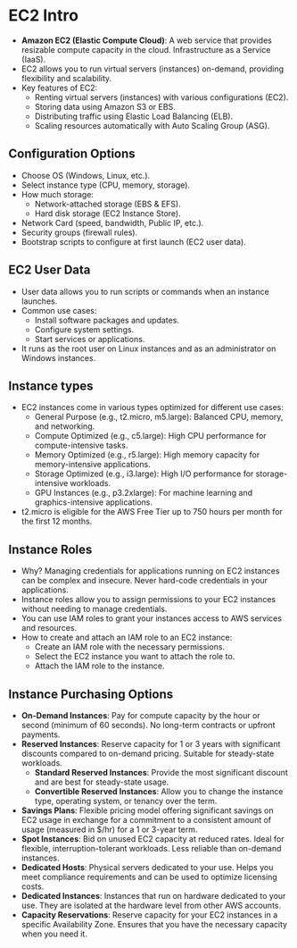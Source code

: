 # EC2 Intro

- **Amazon EC2 (Elastic Compute Cloud)**: A web service that provides resizable compute capacity in the cloud. Infrastructure as a Service (IaaS).
- EC2 allows you to run virtual servers (instances) on-demand, providing flexibility and scalability.
- Key features of EC2:
  - Renting virtual servers (instances) with various configurations (EC2).
  - Storing data using Amazon S3 or EBS.
  - Distributing traffic using Elastic Load Balancing (ELB).
  - Scaling resources automatically with Auto Scaling Group (ASG).

## Configuration Options

- Choose OS (Windows, Linux, etc.).
- Select instance type (CPU, memory, storage).
- How much storage:
  - Network-attached storage (EBS & EFS).
  - Hard disk storage (EC2 Instance Store).
- Network Card (speed, bandwidth, Public IP, etc.).
- Security groups (firewall rules).
- Bootstrap scripts to configure at first launch (EC2 user data).

## EC2 User Data

- User data allows you to run scripts or commands when an instance launches.
- Common use cases:
  - Install software packages and updates.
  - Configure system settings.
  - Start services or applications.
- It runs as the root user on Linux instances and as an administrator on Windows instances.

## Instance types

- EC2 instances come in various types optimized for different use cases:
  - General Purpose (e.g., t2.micro, m5.large): Balanced CPU, memory, and networking.
  - Compute Optimized (e.g., c5.large): High CPU performance for compute-intensive tasks.
  - Memory Optimized (e.g., r5.large): High memory capacity for memory-intensive applications.
  - Storage Optimized (e.g., i3.large): High I/O performance for storage-intensive workloads.
  - GPU Instances (e.g., p3.2xlarge): For machine learning and graphics-intensive applications.
- t2.micro is eligible for the AWS Free Tier up to 750 hours per month for the first 12 months.

## Instance Roles

- Why? Managing credentials for applications running on EC2 instances can be complex and insecure. Never hard-code credentials in your applications.
- Instance roles allow you to assign permissions to your EC2 instances without needing to manage credentials.
- You can use IAM roles to grant your instances access to AWS services and resources.
- How to create and attach an IAM role to an EC2 instance:
  - Create an IAM role with the necessary permissions.
  - Select the EC2 instance you want to attach the role to.
  - Attach the IAM role to the instance.

## Instance Purchasing Options

- **On-Demand Instances**: Pay for compute capacity by the hour or second (minimum of 60 seconds). No long-term contracts or upfront payments.
- **Reserved Instances**: Reserve capacity for 1 or 3 years with significant discounts compared to on-demand pricing. Suitable for steady-state workloads.
  - **Standard Reserved Instances**: Provide the most significant discount and are best for steady-state usage.
  - **Convertible Reserved Instances**: Allow you to change the instance type, operating system, or tenancy over the term.
- **Savings Plans**: Flexible pricing model offering significant savings on EC2 usage in exchange for a commitment to a consistent amount of usage (measured in $/hr) for a 1 or 3-year term.
- **Spot Instances**: Bid on unused EC2 capacity at reduced rates. Ideal for flexible, interruption-tolerant workloads. Less reliable than on-demand instances.
- **Dedicated Hosts**: Physical servers dedicated to your use. Helps you meet compliance requirements and can be used to optimize licensing costs.
- **Dedicated Instances**: Instances that run on hardware dedicated to your use. They are isolated at the hardware level from other AWS accounts.
- **Capacity Reservations**: Reserve capacity for your EC2 instances in a specific Availability Zone. Ensures that you have the necessary capacity when you need it.
